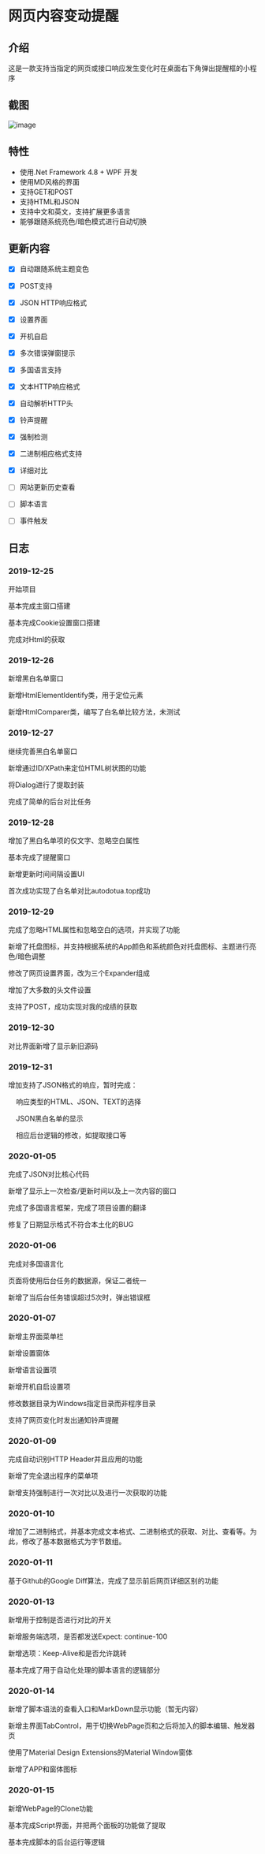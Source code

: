 # 网页内容变动提醒

## 介绍

这是一款支持当指定的网页或接口响应发生变化时在桌面右下角弹出提醒框的小程序

## 截图

![image](/Screenshots/MainWindow.png)

## 特性

- 使用.Net Framework 4.8 + WPF 开发
- 使用MD风格的界面
- 支持GET和POST
- 支持HTML和JSON
- 支持中文和英文，支持扩展更多语言
- 能够跟随系统亮色/暗色模式进行自动切换


## 更新内容

- [x] 自动跟随系统主题变色
- [x] POST支持
- [x] JSON HTTP响应格式
- [x] 设置界面
- [x] 开机自启
- [x] 多次错误弹窗提示
- [x] 多国语言支持
- [x] 文本HTTP响应格式
- [x] 自动解析HTTP头
- [x] 铃声提醒
- [x] 强制检测
- [x] 二进制相应格式支持
- [x] 详细对比
- [ ] 网站更新历史查看
- [ ] 脚本语言
- [ ] 事件触发


## 日志

### 2019-12-25

开始项目

基本完成主窗口搭建

基本完成Cookie设置窗口搭建

完成对Html的获取

### 2019-12-26

新增黑白名单窗口

新增HtmlElementIdentify类，用于定位元素

新增HtmlComparer类，编写了白名单比较方法，未测试

### 2019-12-27

继续完善黑白名单窗口

新增通过ID/XPath来定位HTML树状图的功能

将Dialog进行了提取封装

完成了简单的后台对比任务

### 2019-12-28
   
增加了黑白名单项的仅文字、忽略空白属性

基本完成了提醒窗口

新增更新时间间隔设置UI

首次成功实现了白名单对比autodotua.top成功

### 2019-12-29

完成了忽略HTML属性和忽略空白的选项，并实现了功能

新增了托盘图标，并支持根据系统的App颜色和系统颜色对托盘图标、主题进行亮色/暗色调整

修改了网页设置界面，改为三个Expander组成

增加了大多数的头文件设置

支持了POST，成功实现对我的成绩的获取

### 2019-12-30

对比界面新增了显示新旧源码

### 2019-12-31

增加支持了JSON格式的响应，暂时完成：

&nbsp;&nbsp;&nbsp;&nbsp;响应类型的HTML、JSON、TEXT的选择

&nbsp;&nbsp;&nbsp;&nbsp;JSON黑白名单的显示

&nbsp;&nbsp;&nbsp;&nbsp;相应后台逻辑的修改，如提取接口等

### 2020-01-05

完成了JSON对比核心代码

新增了显示上一次检查/更新时间以及上一次内容的窗口

完成了多国语言框架，完成了项目设置的翻译

修复了日期显示格式不符合本土化的BUG

### 2020-01-06

完成对多国语言化

页面将使用后台任务的数据源，保证二者统一

新增了当后台任务错误超过5次时，弹出错误框

### 2020-01-07

新增主界面菜单栏

新增设置窗体

新增语言设置项

新增开机自启设置项

修改数据目录为Windows指定目录而非程序目录

支持了网页变化时发出通知铃声提醒

### 2020-01-09

完成自动识别HTTP Header并且应用的功能

新增了完全退出程序的菜单项

新增支持强制进行一次对比以及进行一次获取的功能

### 2020-01-10

增加了二进制格式，并基本完成文本格式、二进制格式的获取、对比、查看等。为此，修改了基本数据格式为字节数组。

### 2020-01-11

基于Github的Google Diff算法，完成了显示前后网页详细区别的功能

### 2020-01-13

新增用于控制是否进行对比的开关

新增服务端选项，是否都发送Expect: continue-100

新增选项：Keep-Alive和是否允许跳转

基本完成了用于自动化处理的脚本语言的逻辑部分

### 2020-01-14

新增了脚本语法的查看入口和MarkDown显示功能（暂无内容）

新增主界面TabControl，用于切换WebPage页和之后将加入的脚本编辑、触发器页

使用了Material Design Extensions的Material Window窗体

新增了APP和窗体图标

### 2020-01-15

新增WebPage的Clone功能

基本完成Script界面，并把两个面板的功能做了提取

基本完成脚本的后台运行等逻辑